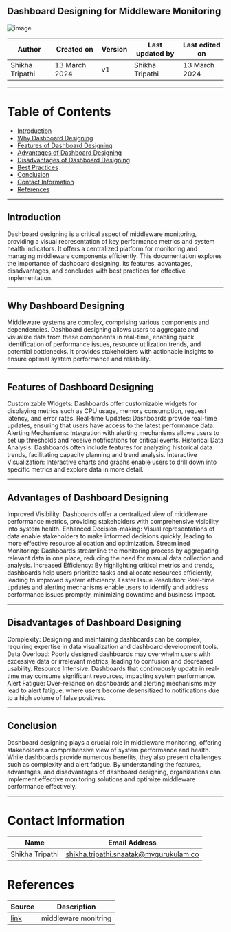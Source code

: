 ## Dashboard Designing for Middleware Monitoring
![image](https://github.com/CodeOps-Hub/Documentation/assets/156056746/51fe19df-1c09-4936-81d0-a586bb306ea8)


|   Author     |  Created on   |  Version   | Last updated by | Last edited on |
| ------------ | --------------| -----------|---------------- |--------------- |
| Shikha Tripathi | 13 March 2024 |     v1     | Shikha Tripathi   | 13 March 2024  |
---
# Table of Contents 
+ [Introduction](#Introduction)
+ [Why Dashboard Designing](#Why-Dashboard-Designing)
+ [Features of Dashboard Designing](#Features-of-Dashboard-Designing)
+ [ Advantages of Dashboard Designing](#Advantages-of-Dashboard-Designing)
+ [Disadvantages of Dashboard Designing](#Disadvantages-of-Dashboard-Designing)
+ [Best Practices](#Best-Practices)
+ [Conclusion](#Conclusion)
+ [Contact Information](#contact-information)
+ [References](#References)
***
## Introduction
Dashboard designing is a critical aspect of middleware monitoring, providing a visual representation of key performance metrics and system health indicators. It offers a centralized platform for monitoring and managing middleware components efficiently. This documentation explores the importance of dashboard designing, its features, advantages, disadvantages, and concludes with best practices for effective implementation.
***
## Why Dashboard Designing
Middleware systems are complex, comprising various components and dependencies. Dashboard designing allows users to aggregate and visualize data from these components in real-time, enabling quick identification of performance issues, resource utilization trends, and potential bottlenecks. It provides stakeholders with actionable insights to ensure optimal system performance and reliability.
***
## Features of Dashboard Designing
Customizable Widgets: Dashboards offer customizable widgets for displaying metrics such as CPU usage, memory consumption, request latency, and error rates.
Real-time Updates: Dashboards provide real-time updates, ensuring that users have access to the latest performance data.
Alerting Mechanisms: Integration with alerting mechanisms allows users to set up thresholds and receive notifications for critical events.
Historical Data Analysis: Dashboards often include features for analyzing historical data trends, facilitating capacity planning and trend analysis.
Interactive Visualization: Interactive charts and graphs enable users to drill down into specific metrics and explore data in more detail.
***
## Advantages of Dashboard Designing
Improved Visibility: Dashboards offer a centralized view of middleware performance metrics, providing stakeholders with comprehensive visibility into system health.
Enhanced Decision-making: Visual representations of data enable stakeholders to make informed decisions quickly, leading to more effective resource allocation and optimization.
Streamlined Monitoring: Dashboards streamline the monitoring process by aggregating relevant data in one place, reducing the need for manual data collection and analysis.
Increased Efficiency: By highlighting critical metrics and trends, dashboards help users prioritize tasks and allocate resources efficiently, leading to improved system efficiency.
Faster Issue Resolution: Real-time updates and alerting mechanisms enable users to identify and address performance issues promptly, minimizing downtime and business impact.
***

## Disadvantages of Dashboard Designing
Complexity: Designing and maintaining dashboards can be complex, requiring expertise in data visualization and dashboard development tools.
Data Overload: Poorly designed dashboards may overwhelm users with excessive data or irrelevant metrics, leading to confusion and decreased usability.
Resource Intensive: Dashboards that continuously update in real-time may consume significant resources, impacting system performance.
Alert Fatigue: Over-reliance on dashboards and alerting mechanisms may lead to alert fatigue, where users become desensitized to notifications due to a high volume of false positives.
***
## Conclusion
Dashboard designing plays a crucial role in middleware monitoring, offering stakeholders a comprehensive view of system performance and health. While dashboards provide numerous benefits, they also present challenges such as complexity and alert fatigue. By understanding the features, advantages, and disadvantages of dashboard designing, organizations can implement effective monitoring solutions and optimize middleware performance effectively.

***
# Contact Information

|  Name                     |        	Email Address           |
| ------------              | --------------------------------|
| Shikha Tripathi           |  shikha.tripathi.snaatak@mygurukulam.co|  

# References

|  Source                                                                                 |        Description    |
| ------------                                                                            | ----------------------|
| [link](https://www.motadata.com/blog/how-important-is-middleware-monitoring-for-organizations/) | middleware monitring  |
      
